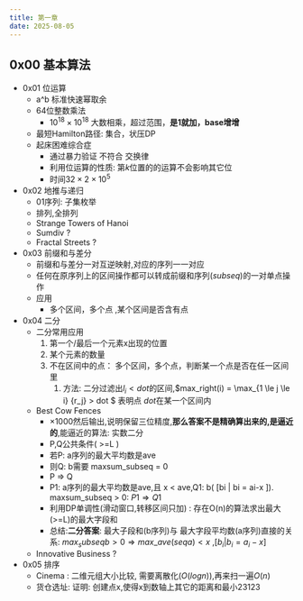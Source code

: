 ```yaml
---
title: 第一章 
date: 2025-08-05
---
```


##  0x00 基本算法

- 0x01 位运算
    - a^b 标准快速幂取余
    - 64位整数乘法 
        - $10^{18} \times 10^{18}$ 大数相乘，超过范围，**是1就加，base增增**
    - 最短Hamilton路径: 集合，状压DP
    - 起床困难综合症
        -   通过暴力验证 不符合 交换律
        -  利用位运算的性质: 第$k$位置的的运算不会影响其它位
        -  时间$32 \times 2 \times 10 ^5$
- 0x02 地推与递归
    - 01序列: 子集枚举
    - 排列,全排列
    - Strange Towers of Hanoi
    - Sumdiv ?
    - Fractal Streets ? 
- 0x03 前缀和与差分
    -  前缀和与差分一对互逆映射,对应的序列一一对应
    -  任何在原序列上的区间操作都可以转成前缀和序列($sub seq$)的一对单点操作  
    -  应用
       -   多个区间，多个点 ,某个区间是否含有点
- 0x04 二分
    - 二分常用应用
        1. 第一个/最后一个元素x出现的位置 
        2. 某个元素的数量 
        3. 不在区间中的点： 多个区间，多个点，判断某一个点是否在任一区间里
           1. 方法: 二分过滤出$l_i < dot$的区间,$max\_right(i) = \max_{1 \le j \le i} \{r_j\} > dot $ 表明点 $dot$在某一个区间内
    -  Best Cow Fences
        - $\times 1000$然后输出,说明保留三位精度,**那么答案不是精确算出来的,是逼近的**,能逼近的算法: 实数二分
        - P,Q公共条件( >=L )
        - 若P: a序列的最大平均数是ave
        - 则Q: b需要 maxsum_subseq = 0
        - P => Q
        - P1: a序列的最大平均数是ave,且 x < ave,Q1: b( [bi | bi = ai-x ]). maxsum_subseq > 0: $P1 \Rightarrow Q1$
        - 利用DP单调性(滑动窗口,转移区间只加) : 存在O(n)的算法求出最大(>=L)的最大字段和
        - 总结:**二分答案**: 最大子段和(b序列)与 最大字段平均数(a序列)直接的关系: $max_subseq b > 0 \Rightarrow max\_ave(seq a) < x$ ,$[b_i | b_i = a_i - x]$ 
    - Innovative Business ? 
- 0x05 排序
    - Cinema : 二维元组大小比较, 需要离散化($O(logn)$),再来扫一遍$O(n)$
    - 货仓选址: 证明: 创建点x,使得x到数轴上其它的距离和最小23123